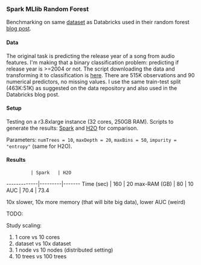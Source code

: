 
### Spark MLlib Random Forest 

Benchmarking on same [dataset](https://archive.ics.uci.edu/ml/datasets/YearPredictionMSD) 
as Databricks used in their random forest [blog post](https://databricks.com/blog/2015/01/21/random-forests-and-boosting-in-mllib.html).

#### Data

The original task is predicting the release year of a song from audio features. I'm making that
a binary classification problem: predicting if release year is >=2004 or not. The script downloading
the data and transforming it to classification is [here](1-data.txt). There are 515K observations and 90 numerical 
predictors, no missing values. I use the same train-test split (463K:51K) as suggested 
on the data repository and also used in the Databricks blog post.

#### Setup

Testing on a r3.8xlarge instance (32 cores, 250GB RAM). Scripts to generate the results: 
[Spark](2-spark.txt) and [H2O](3-h2o.R) for comparison.

Parameters: `numTrees = 10`, `maxDepth = 20`, `maxBins = 50`, `impurity = "entropy"` (same for H2O).

#### Results

             | Spark   | H2O
-------------|---------|-------
Time (sec)   |   160   | 20
max-RAM (GB) |   80    | 10
AUC          |  70.4   | 73.4

10x slower, 10x more memory (that will bite big data), lower AUC (weird)


TODO: 

Study scaling:

1. 1 core vs 10 cores
2. dataset vs 10x dataset
3. 1 node vs 10 nodes (distributed setting)
4. 10 trees vs 100 trees

